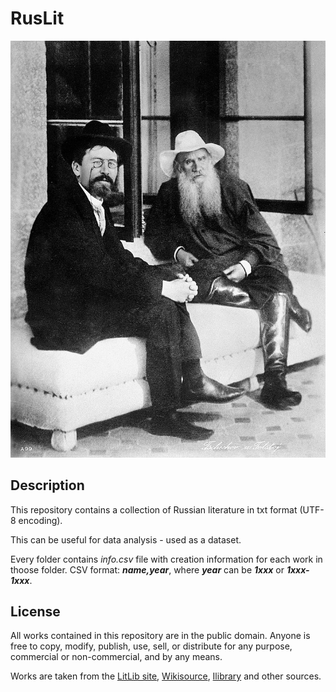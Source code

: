# RusLit

![Chekhov and Tolstoy, 1901](Tolstoy_and_Chekhov_1901.jpg)

## Description

This repository contains a collection of Russian literature in txt format (UTF-8 encoding). 

This can be useful for data analysis - used as a dataset.

Every folder contains *info.csv* file with creation information for each work in thoose folder. CSV format: ***name,year***, where ***year*** can be ***1xxx*** or ***1xxx-1xxx***.

## License

All works contained in this repository are in the public domain. Anyone is free to copy, modify, publish, use, sell, or distribute for any purpose, commercial or non-commercial, and by any means.

Works are taken from the [LitLib site](https://www.litlib.net/), [Wikisource](https://en.wikisource.org/wiki/Main_Page), [Ilibrary](https://ilibrary.ru/) and other sources.
